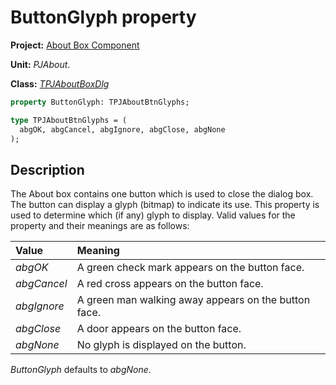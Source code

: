 # ButtonGlyph property

**Project:** [About Box Component](../API.md)

**Unit:** _PJAbout_.

**Class:** [_TPJAboutBoxDlg_](./TPJAboutBoxDlg.md)

```pascal
property ButtonGlyph: TPJAboutBtnGlyphs;

type TPJAboutBtnGlyphs = (
  abgOK, abgCancel, abgIgnore, abgClose, abgNone
);
```

## Description

The About box contains one button which is used to close the dialog box. The button can display a glyph (bitmap) to indicate its use. This property is used to determine which (if any) glyph to display. Valid values for the property and their meanings are as follows:

|   Value   |   Meaning   |
|:----------|:------------|
| _abgOK_ | A green check mark appears on the button face. |
| _abgCancel_ | A red cross appears on the button face. |
| _abgIgnore_ | A green man walking away appears on the button face. |
| _abgClose_ | A door appears on the button face. |
| _abgNone_ | No glyph is displayed on the button. |

_ButtonGlyph_ defaults to _abgNone_.

